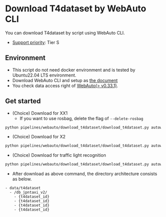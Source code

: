 # Download T4dataset by WebAuto CLI

You can download T4dataset by script using WebAuto CLI.

- [Support priority](https://github.com/tier4/AWML/blob/main/docs/design/autoware_ml_design.md#support-priority): Tier S

## Environment

- This script do not need docker environment and is tested by Ubuntu22.04 LTS environment.
- Download WebAuto CLI and setup as [the document](https://docs.web.auto/en/developers-guides/quick-start)
- You check data access right of [WebAuto(> v0.33.1)](https://docs.web.auto/en/user-manuals/).

## Get started

- (Choice) Download for XX1
  - If you want to use rosbag, delete the flag of `--delete-rosbag`

```sh
python pipelines/webauto/download_t4dataset/download_t4dataset.py autoware_ml/configs/t4dataset/db_jpntaxi_v2.yaml --output ./data/t4dataset/ --project-id prd_jt --delete-rosbag
```

- (Choice) Download for X2

```sh
python pipelines/webauto/download_t4dataset/download_t4dataset.py autoware_ml/configs/t4dataset/db_j6_v1.yaml --output ./data/t4dataset/ --project-id x2_dev --delete-rosbag
```

- (Choice) Download for traffic light recognition

```sh
python pipelines/webauto/download_t4dataset/download_t4dataset.py autoware_ml/configs/t4dataset/db_tlr_v1.yaml --output ./data/t4dataset/ --project-id prd_jt --delete-rosbag
```

- After download as above command, the directory architecture consists as below.

```
- data/t4dataset
  - /db_jpntaxi_v2/
    - {t4dataset_id}
    - {t4dataset_id}
    - {t4dataset_id}
    - {t4dataset_id}
```
